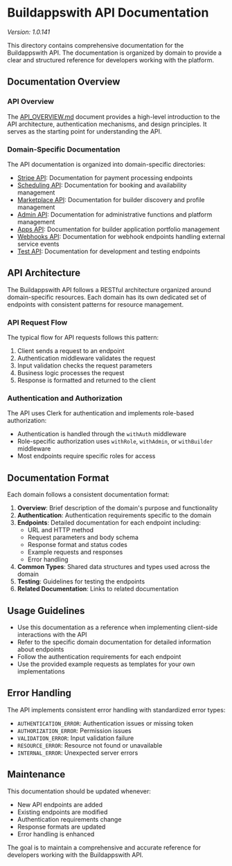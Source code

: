 # Buildappswith API Documentation

*Version: 1.0.141*

This directory contains comprehensive documentation for the Buildappswith API. The documentation is organized by domain to provide a clear and structured reference for developers working with the platform.

## Documentation Overview

### API Overview

The [API_OVERVIEW.md](./API_OVERVIEW.md) document provides a high-level introduction to the API architecture, authentication mechanisms, and design principles. It serves as the starting point for understanding the API.

### Domain-Specific Documentation

The API documentation is organized into domain-specific directories:

- [Stripe API](./stripe/README.md): Documentation for payment processing endpoints
- [Scheduling API](./scheduling/README.md): Documentation for booking and availability management
- [Marketplace API](./marketplace/README.md): Documentation for builder discovery and profile management
- [Admin API](./admin/README.md): Documentation for administrative functions and platform management
- [Apps API](./apps/README.md): Documentation for builder application portfolio management
- [Webhooks API](./webhooks/README.md): Documentation for webhook endpoints handling external service events
- [Test API](./test/README.md): Documentation for development and testing endpoints

## API Architecture

The Buildappswith API follows a RESTful architecture organized around domain-specific resources. Each domain has its own dedicated set of endpoints with consistent patterns for resource management.

### API Request Flow

The typical flow for API requests follows this pattern:

1. Client sends a request to an endpoint
2. Authentication middleware validates the request
3. Input validation checks the request parameters
4. Business logic processes the request
5. Response is formatted and returned to the client

### Authentication and Authorization

The API uses Clerk for authentication and implements role-based authorization:

- Authentication is handled through the `withAuth` middleware
- Role-specific authorization uses `withRole`, `withAdmin`, or `withBuilder` middleware
- Most endpoints require specific roles for access

## Documentation Format

Each domain follows a consistent documentation format:

1. **Overview**: Brief description of the domain's purpose and functionality
2. **Authentication**: Authentication requirements specific to the domain
3. **Endpoints**: Detailed documentation for each endpoint including:
   - URL and HTTP method
   - Request parameters and body schema
   - Response format and status codes
   - Example requests and responses
   - Error handling
4. **Common Types**: Shared data structures and types used across the domain
5. **Testing**: Guidelines for testing the endpoints
6. **Related Documentation**: Links to related documentation

## Usage Guidelines

- Use this documentation as a reference when implementing client-side interactions with the API
- Refer to the specific domain documentation for detailed information about endpoints
- Follow the authentication requirements for each endpoint
- Use the provided example requests as templates for your own implementations

## Error Handling

The API implements consistent error handling with standardized error types:

- `AUTHENTICATION_ERROR`: Authentication issues or missing token
- `AUTHORIZATION_ERROR`: Permission issues
- `VALIDATION_ERROR`: Input validation failure
- `RESOURCE_ERROR`: Resource not found or unavailable
- `INTERNAL_ERROR`: Unexpected server errors

## Maintenance

This documentation should be updated whenever:

- New API endpoints are added
- Existing endpoints are modified
- Authentication requirements change
- Response formats are updated
- Error handling is enhanced

The goal is to maintain a comprehensive and accurate reference for developers working with the Buildappswith API.
